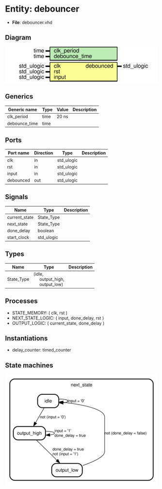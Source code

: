 
# Entity: debouncer 
- **File**: debouncer.vhd

## Diagram
![Diagram](debouncer.svg "Diagram")
## Generics

| Generic name  | Type | Value | Description |
| ------------- | ---- | ----- | ----------- |
| clk_period    | time | 20 ns |             |
| debounce_time | time |       |             |

## Ports

| Port name | Direction | Type       | Description |
| --------- | --------- | ---------- | ----------- |
| clk       | in        | std_ulogic |             |
| rst       | in        | std_ulogic |             |
| input     | in        | std_ulogic |             |
| debounced | out       | std_ulogic |             |

## Signals

| Name          | Type       | Description |
| ------------- | ---------- | ----------- |
| current_state | State_Type |             |
| next_state    | State_Type |             |
| done_delay    | boolean    |             |
| start_clock   | std_ulogic |             |

## Types

| Name       | Type                                                                                                    | Description |
| ---------- | ------------------------------------------------------------------------------------------------------- | ----------- |
| State_Type | (idle,<br><span style="padding-left:20px"> output_high,<br><span style="padding-left:20px"> output_low) |             |

## Processes
- STATE_MEMORY: ( clk, rst )
- NEXT_STATE_LOGIC: ( input, done_delay, rst )
- OUTPUT_LOGIC: ( current_state, done_delay )

## Instantiations

- delay_counter: timed_counter

## State machines

![Diagram_state_machine_0]( fsm_debouncer_00.svg "Diagram")